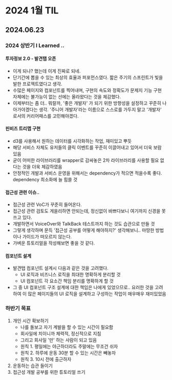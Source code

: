 # 2024 1월 TIL

## 2024.06.23

### 2024 상반기 I Learned ..

#### 투자정보 2.0 - 발견탭 오픈

- 이게 되나? 했는데 이게 진짜로 되네.
- 단기간에 뽑을 수 있는 최상의 효율과 퍼포먼스였다. 짧은 주기의 스프린트가 빛을 발한 프로젝트였다고 생각.
- 수많은 페이지와 컴포넌트를 찍어내며, 구현의 속도와 정확도가 문제지 기능 구현 자체에는 불가능이 없는 선에는 올라왔다는 것을 체감했다.
- 이제부터는 좀 더.. 뭐랄까, '좋은 개발자' 가 되기 위한 방향성을 설정하고 꾸준히 나아가야겠다는 생각. '주니어 개발자'라는 이름으로 스스로를 가두지 말고 '개발자' 로서의 커리어패스를 고민해야겠다.

#### 핀비즈 트리맵 구현

- d3를 사용해서 원하는 데이터를 시각화하는 작업, 재미있고 뿌듯
- 해당 서비스 자체도 유저들의 클릭 이벤트를 꾸준히 이끌어내고 있어서 더욱 보람 있음
- 굳이 어떠한 라이브러리를 wrapper로 감싸놓은 2차 라이브러리를 사용할 필요 없다는 것을 더욱 체감하였음
- 안정적인 개발과 서비스 운영을 위해서는 dependency가 적으면 적을수록 좋다. dependency 최소화에 늘 힘쓸 것

#### 접근성 관련 이슈..

- 접근성 관련 VoC가 꾸준히 들어온다.
- 접근성 관련 검토도 게을리하면 안되는데, 정신없이 바쁘다보니 여기까지 신경을 못 쓰고 있다.
- 개발하면서 VoiceOver와 TalkBack 테스트까지 하는 것도 습관으로 만들 것
- 그렇게 생각하며 문득 '접근성 공부를 어떻게 해야하지?' 생각해보니.. 마땅한 방법이나 가이드가 떠오르지 않는다.
- 가벼운 튜토리얼을 작성해보면 좋을 것 같다.

#### 컴포넌트 설계

- 발견탭 컴포넌트 설계시 다음과 같은 것을 고려했다.
  - UI 로직과 비즈니스 로직을 최대한 명확하게 분리할 것
  - UI 컴포넌트 각 요소간 책임 분리를 명확하게 할 것
- 그 중 UI 컴포넌트 구조 설계에 대한 책임은 나에게 있었으므로.. 요러한 것을 고려하여 이 많은 페이지들의 UI 로직을 설계하고 구성하는 작업이 매우매우 재미있었음

### 하반기 목표

1. 개인 시간 확보하기
   - 나를 돌보고 자기 계발을 할 수 있는 시간이 필요함
   - 회사일에 치이니까 체력적, 정신적으로 지침
   - 그리고 회사일 '만' 하는 사람이 되고 있음
   - 원칙 1. 평일에는 야근하더라도 주말에는 무조건 쉬자
   - 원칙 2. 하루에 운동 30분 할 수 있는 시간은 빼놓자
   - 원칙 3. 10시 전에 출근하자
2. 운동하는 습관 들이기
3. 접근성 개발 공부를 위한 튜토리얼 쓰기
